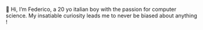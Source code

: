 👋 Hi, I’m Federico, a 20 yo italian boy with the passion for computer science. My insatiable curiosity leads me to never be biased about anything !
